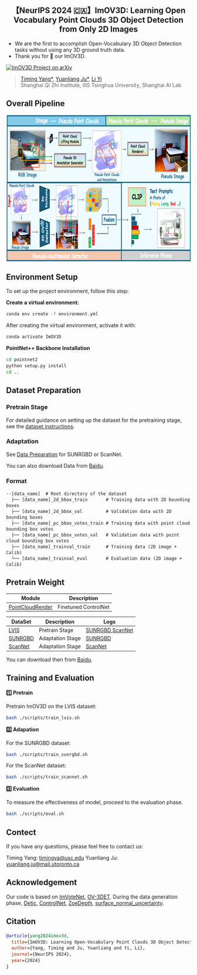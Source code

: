 <h2 align="center">
   <b>【NeurIPS 2024 🇨🇦】ImOV3D: Learning Open Vocabulary Point Clouds 3D Object Detection from Only 2D Images</b>
</h2>

- We are the first to accomplish Open-Vocabulary 3D Object Detection tasks without using any 3D ground truth data. 
- Thank you for 🌟 our ImOV3D.


[![ImOV3D Project on arXiv](https://img.shields.io/badge/ImOV3D_Project-arXiv-red?style=flat-square&logo=arxiv)](https://arxiv.org/pdf/2410.24001v1)
<!-- [![ImOV3D Project Page](https://img.shields.io/badge/Project-ImOV3D_Page-blue?style=flat-square&logo=github)](https://yangtiming.github.io/ImOV3D_Page/) -->

> [Timing Yang*](https://yangtiming.github.io/), [Yuanliang Ju*](https://x.com/averyjuuu0213), [Li Yi](https://ericyi.github.io/) <br>
> Shanghai Qi Zhi Institute, IIIS Tsinghua University, Shanghai AI Lab<br>



## Overall Pipeline
 <p align="center"> <img src='img/pipe7.png' align="center" height="400px"> </p>

<!-- ## Main Results
 <p align="center"> <img src='img/mainresults.png' align="center" height="400px"> </p>

## More Ablation Study and Visualization

<p align="center"> <img src='img/abl_1.png' align="center" height="250px"> </p>
<p align="center"> <img src='img/abl_2_vis.png' align="center" height="400px"> </p> -->


## Environment Setup

To set up the project environment, follow this step:

**Create a virtual environment:**
```bash
conda env create -f environment.yml
```

After creating the virtual environment, activate it with:
```bash
conda activate ImOV3D
```

**PointNet++ Backbone Installation**
```bash
cd pointnet2
python setup.py install
cd ..
```



## Dataset Preparation

### Pretrain Stage

  For detailed guidance on setting up the dataset for the pretraining stage, see the [dataset instructions](./Data_Maker/).

### Adaptation
  See [Data Preparation](./Data_Maker/DATA_MAKER_DATASET_TRAINVAL_SUN_SCAN) for SUNRGBD or ScanNet.

  You can also download Data from [Baidu](https://pan.baidu.com/s/18v5VzVe3CtcUKwtiwqjEXg?pwd=0000).

### Format
    --[data_name]  # Root directory of the dataset
      ├── [data_name]_2d_bbox_train       # Training data with 2D bounding boxes
      ├── [data_name]_2d_bbox_val         # Validation data with 2D bounding boxes
      ├── [data_name]_pc_bbox_votes_train # Training data with point cloud bounding box votes
      ├── [data_name]_pc_bbox_votes_val   # Validation data with point cloud bounding box votes
      ├── [data_name]_trainval_train      # Training data (2D image + Calib)
      └── [data_name]_trainval_eval       # Evaluation data (2D image + Calib)

## Pretrain Weight

  | Module | Description | 
  |------------|-------------|
  | [PointCloudRender](./Data_Maker/PointCloudRender) | Finetuned ControlNet | 

| DataSet           | Description          | Logs                      |
|-------------------|----------------------|----------------------------|
| [LVIS](./Data_Maker)              | Pretrain Stage       | [SUNRGBD](./log_eval/log_eval_pretrain_sunrgbd.txt),[ScanNet](./log_eval/log_eval_pretrain_scannet.txt)        |
| [SUNRGBD](./Data_Maker/DATA_MAKER_DATASET_TRAINVAL_SUN_SCAN/)         | Adaptation Stage     | [SUNRGBD](./log_eval/log_eval_adapation_sunrgbd.txt)       |
| [ScanNet](./Data_Maker/DATA_MAKER_DATASET_TRAINVAL_SUN_SCAN)           | Adaptation Stage     | [ScanNet](./log_eval/log_eval_adapation_scannet.txt)       |



  You can download then from [Baidu](https://pan.baidu.com/s/18v5VzVe3CtcUKwtiwqjEXg?pwd=0000).


## Training and Evaluation

**1️⃣ Pretrain**

Pretrain ImOV3D on the LVIS dataset:
```bash
bash ./scripts/train_lvis.sh
```

**2️⃣ Adapation**

For the SUNRGBD dataset:
```bash
bash ./scripts/train_sunrgbd.sh
```

For the ScanNet dataset:

```bash
bash ./scripts/train_scannet.sh
```

**3️⃣ Evaluation**

To measure the effectiveness of model, proceed to the evaluation phase.

```bash
bash ./scripts/eval.sh
```


## Contect
If you have any questions, please feel free to contact us:

Timing Yang: timingya@usc.edu
Yuanliang Ju: yuanliang.ju@mail.utoronto.ca


## Acknowledgement
Our code is based on [ImVoteNet](https://github.com/facebookresearch/imvotenet), [OV-3DET](https://github.com/lyhdet/OV-3DET). During the data generation phase, [Detic](https://github.com/facebookresearch/Detic), [ControlNet](https://github.com/lllyasviel/ControlNet), [ZoeDepth](https://github.com/isl-org/ZoeDepth), [surface_normal_uncertainty](https://github.com/baegwangbin/surface_normal_uncertainty).


## Citation
```bibtex
@article{yang2024imov3d,
  title={ImOV3D: Learning Open-Vocabulary Point Clouds 3D Object Detection from Only 2D Images},
  author={Yang, Timing and Ju, Yuanliang and Yi, Li},
  journal={NeurIPS 2024},
  year={2024}
}
```

